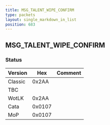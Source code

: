 ```yaml
---
title: MSG_TALENT_WIPE_CONFIRM
type: packets
layout: single_markdown_in_list
position: 683
---
```


## MSG_TALENT_WIPE_CONFIRM

### Status

Version    | Hex        | Comment
---------- | ---------- | ---------- 
Classic    | 0x2AA      | 
TBC        |            |
WotLK      | 0x2AA      | 
Cata       | 0x0107     | 
MoP        | 0x0107     | 